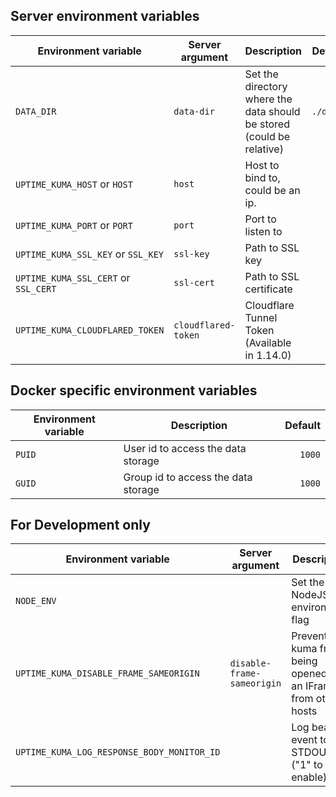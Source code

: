 ## Server environment variables

| Environment variable                       | Server argument            | Description                                                           |    Default |
| ------------------------------------------ | -------------------------- | --------------------------------------------------------------------- | ---------: |
| `DATA_DIR`                                 | `data-dir`                 | Set the directory where the data should be stored (could be relative) |  `./data/` |
| `UPTIME_KUMA_HOST` or `HOST`               | `host`                     | Host to bind to, could be an ip.                                      |       `::` |
| `UPTIME_KUMA_PORT` or `PORT`               | `port`                     | Port to listen to                                                     |     `3001` |
| `UPTIME_KUMA_SSL_KEY` or `SSL_KEY`         | `ssl-key`                  | Path to SSL key                                                       |            |
| `UPTIME_KUMA_SSL_CERT` or `SSL_CERT`       | `ssl-cert`                 | Path to SSL certificate                                               |            |
| `UPTIME_KUMA_CLOUDFLARED_TOKEN`        | `cloudflared-token`                 | Cloudflare Tunnel Token (Available in 1.14.0)                                              |            |


## Docker specific environment variables

| Environment variable | Description                         | Default |
| -------------------- | ----------------------------------- | ------: |
| `PUID`               | User id to access the data storage  |  `1000` |
| `GUID`               | Group id to access the data storage |  `1000` |

## For Development only

| Environment variable                       | Server argument            | Description                                                           |    Default |
| ------------------------------------------ | -------------------------- | --------------------------------------------------------------------- | ---------: |
| `NODE_ENV`                                 |                            | Set the NodeJS environment flag                                       | production |
| `UPTIME_KUMA_DISABLE_FRAME_SAMEORIGIN`     | `disable-frame-sameorigin` | Prevent kuma from being opened by an IFrame from other hosts          |    `false` |
| `UPTIME_KUMA_LOG_RESPONSE_BODY_MONITOR_ID` |                            | Log beat event to STDOUT ("1" to enable)                              |            |
